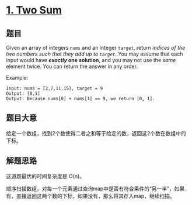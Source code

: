 # [1. Two Sum](https://leetcode-cn.com/problems/two-sum/)

## 题目

Given an array of integers `nums` and an integer `target`, return *indices of the two numbers such that they add up to `target`*.
You may assume that each input would have ***exactly* one solution**, and you may not use the *same* element twice.
You can return the answer in any order.

Example:

```
Input: nums = [2,7,11,15], target = 9
Output: [0,1]
Output: Because nums[0] + nums[1] == 9, we return [0, 1].
```

## 题目大意

给定一个数组，找到2个数使得二者之和等于给定的数，返回这2个数在数组中的下标。

## 解题思路

这道题最优的时间复杂度是 O(n)。

顺序扫描数组，对每一个元素通过查询map中是否有符合条件的“另一半”，如果有，直接返回这两个数的下标，如果没有，那么将其存入map，继续扫描。